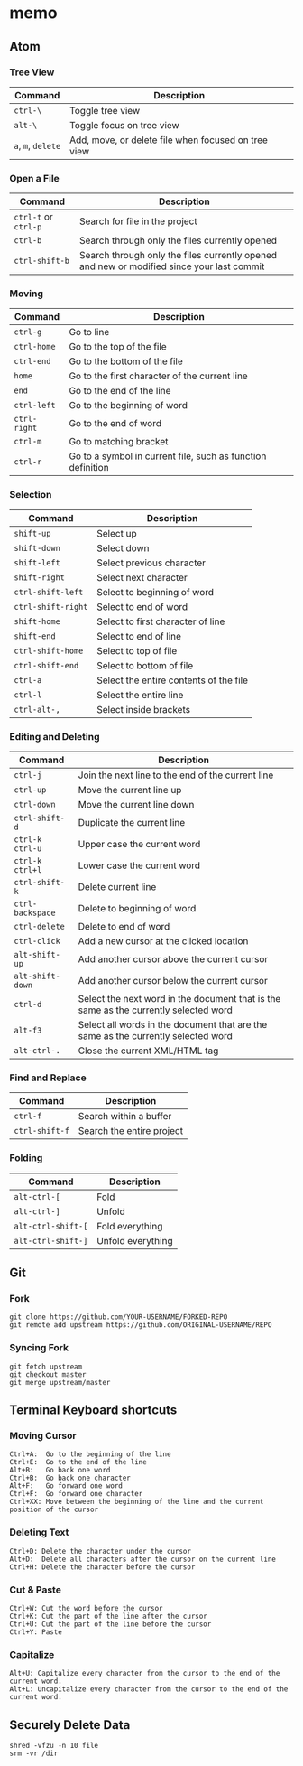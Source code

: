 # memo

## Atom

### Tree View
| Command | Description |
| --- | --- |
| `ctrl-\` | Toggle tree view |
| `alt-\` | Toggle focus on tree view|
| `a`, `m`, `delete` | Add, move, or delete file when focused on tree view|

### Open a File
| Command | Description |
| --- | --- |
| `ctrl-t` or `ctrl-p` | Search for file in the project |
| `ctrl-b` | Search through only the files currently opened |
| `ctrl-shift-b` | Search through only the files currently opened and new or modified since your last commit |

### Moving
| Command | Description |
| --- | --- |
| `ctrl-g` | Go to line |
| `ctrl-home` | Go to the top of the file |
| `ctrl-end` | Go to the bottom of the file |
| `home` | Go to the first character of the current line |
| `end` | Go to the end of the line |
| `ctrl-left` | Go to the beginning of word |
| `ctrl-right` | Go to the end of word |
| `ctrl-m` | Go to matching bracket |
| `ctrl-r` | Go to a symbol in current file, such as function definition |

### Selection
| Command | Description |
| --- | --- |
| `shift-up` | Select up |
| `shift-down` | Select down |
| `shift-left` | Select previous character |
| `shift-right` | Select next character |
| `ctrl-shift-left` | Select to beginning of word |
| `ctrl-shift-right` | Select to end of word |
| `shift-home` | Select to first character of line |
| `shift-end` | Select to end of line |
| `ctrl-shift-home` | Select to top of file |
| `ctrl-shift-end` | Select to bottom of file |
| `ctrl-a` | Select the entire contents of the file |
| `ctrl-l` | Select the entire line |
| `ctrl-alt-,` | Select inside brackets |

### Editing and Deleting
| Command | Description |
| --- | --- |
| `ctrl-j` | Join the next line to the end of the current line |
| `ctrl-up` | Move the current line up |
| `ctrl-down` | Move the current line down |
| `ctrl-shift-d` | Duplicate the current line |
| `ctrl-k ctrl-u` | Upper case the current word |
| `ctrl-k ctrl+l` | Lower case the current word |
| `ctrl-shift-k` | Delete current line |
| `ctrl-backspace` | Delete to beginning of word |
| `ctrl-delete` | Delete to end of word |
| `ctrl-click` | Add a new cursor at the clicked location |
| `alt-shift-up` | Add another cursor above the current cursor |
| `alt-shift-down` | Add another cursor below the current cursor |
| `ctrl-d` | Select the next word in the document that is the same as the currently selected word |
| `alt-f3` | Select all words in the document that are the same as the currently selected word |
| `alt-ctrl-.` | Close the current XML/HTML tag |

### Find and Replace
| Command | Description |
| --- | --- |
| `ctrl-f` | Search within a buffer |
| `ctrl-shift-f` | Search the entire project |

### Folding
| Command | Description |
| --- | --- |
| `alt-ctrl-[` | Fold |
| `alt-ctrl-]` | Unfold |
| `alt-ctrl-shift-[` | Fold everything |
| `alt-ctrl-shift-]` | Unfold everything |

## Git

### Fork
```
git clone https://github.com/YOUR-USERNAME/FORKED-REPO
git remote add upstream https://github.com/ORIGINAL-USERNAME/REPO
```

### Syncing Fork
```
git fetch upstream
git checkout master
git merge upstream/master
```

## Terminal Keyboard shortcuts

### Moving Cursor
```
Ctrl+A:  Go to the beginning of the line
Ctrl+E:  Go to the end of the line
Alt+B:   Go back one word
Ctrl+B:  Go back one character
Alt+F:   Go forward one word
Ctrl+F:  Go forward one character
Ctrl+XX: Move between the beginning of the line and the current position of the cursor
```

### Deleting Text
```
Ctrl+D: Delete the character under the cursor
Alt+D:  Delete all characters after the cursor on the current line
Ctrl+H: Delete the character before the cursor
``` 

### Cut & Paste
```
Ctrl+W: Cut the word before the cursor
Ctrl+K: Cut the part of the line after the cursor
Ctrl+U: Cut the part of the line before the cursor
Ctrl+Y: Paste
```

### Capitalize
```
Alt+U: Capitalize every character from the cursor to the end of the current word.
Alt+L: Uncapitalize every character from the cursor to the end of the current word.
```

## Securely Delete Data
```
shred -vfzu -n 10 file
srm -vr /dir
```
